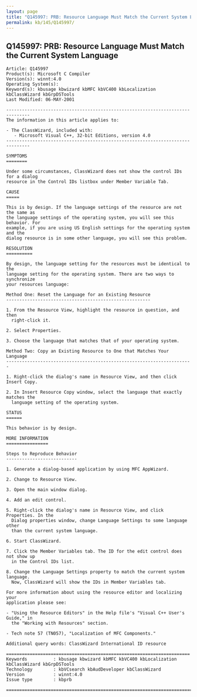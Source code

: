 ```yaml
---
layout: page
title: "Q145997: PRB: Resource Language Must Match the Current System Language"
permalink: kb/145/Q145997/
---
```


## Q145997: PRB: Resource Language Must Match the Current System Language

	Article: Q145997
	Product(s): Microsoft C Compiler
	Version(s): winnt:4.0
	Operating System(s): 
	Keyword(s): kbusage kbwizard kbMFC kbVC400 kbLocalization kbClassWizard kbGrpDSTools
	Last Modified: 06-MAY-2001
	
	-------------------------------------------------------------------------------
	The information in this article applies to:
	
	- The ClassWizard, included with:
	   - Microsoft Visual C++, 32-bit Editions, version 4.0 
	-------------------------------------------------------------------------------
	
	SYMPTOMS
	========
	
	Under some circumstances, ClassWizard does not show the control IDs for a dialog
	resource in the Control IDs listbox under Member Variable Tab.
	
	CAUSE
	=====
	
	This is by design. If the language settings of the resource are not the same as
	the language settings of the operating system, you will see this behavior. For
	example, if you are using US English settings for the operating system and the
	dialog resource is in some other language, you will see this problem.
	
	RESOLUTION
	==========
	
	By design, the language setting for the resources must be identical to the
	language setting for the operating system. There are two ways to synchronize
	your resources language:
	
	Method One: Reset the Language for an Existing Resource
	-------------------------------------------------------
	
	1. From the Resource View, highlight the resource in question, and then
	  right-click it.
	
	2. Select Properties.
	
	3. Choose the language that matches that of your operating system.
	
	Method Two: Copy an Existing Resource to One that Matches Your Language
	-----------------------------------------------------------------------
	
	1. Right-click the dialog's name in Resource View, and then click Insert Copy.
	
	2. In Insert Resource Copy window, select the language that exactly matches the
	  language setting of the operating system.
	
	STATUS
	======
	
	This behavior is by design.
	
	MORE INFORMATION
	================
	
	Steps to Reproduce Behavior
	---------------------------
	
	1. Generate a dialog-based application by using MFC AppWizard.
	
	2. Change to Resource View.
	
	3. Open the main window dialog.
	
	4. Add an edit control.
	
	5. Right-click the dialog's name in Resource View, and click Properties. In the
	  Dialog properties window, change Language Settings to some language other
	  than the current system language.
	
	6. Start ClassWizard.
	
	7. Click the Member Variables tab. The ID for the edit control does not show up
	  in the Control IDs list.
	
	8. Change the Language Settings property to match the current system language.
	  Now, ClassWizard will show the IDs in Member Variables tab.
	
	For more information about using the resource editor and localizing your
	application please see:
	
	- "Using the Resource Editors" in the Help file's "Visual C++ User's Guide," in
	  the "Working with Resources" section.
	
	- Tech note 57 (TN057), "Localization of MFC Components."
	
	Additional query words: ClassWizard International ID resource
	
	======================================================================
	Keywords          : kbusage kbwizard kbMFC kbVC400 kbLocalization kbClassWizard kbGrpDSTools 
	Technology        : kbVCsearch kbAudDeveloper kbClassWizard
	Version           : winnt:4.0
	Issue type        : kbprb
	
	=============================================================================
	
